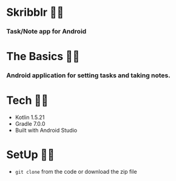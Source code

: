 # Skribblr ✍🏾
### Task/Note app for Android


# The Basics ✍🏾
### Android application for setting tasks and taking notes. 


# Tech ✍🏾
- Kotlin 1.5.21
- Gradle 7.0.0
- Built with Android Studio


# SetUp ✍🏾
* `git clone` from the code or download the zip file

